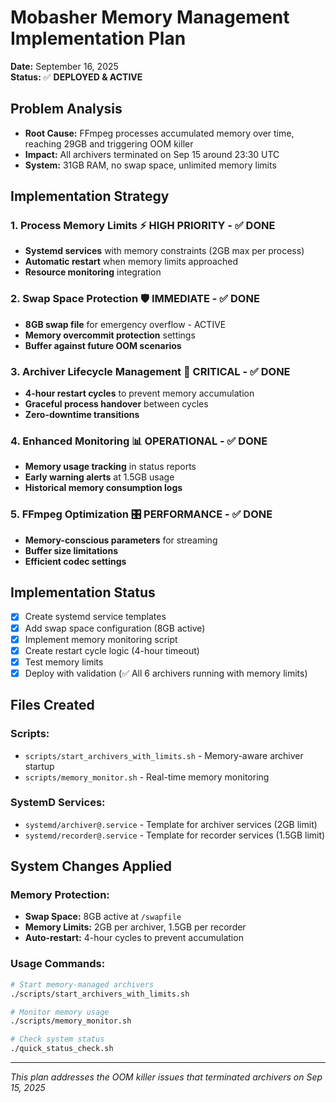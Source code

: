 # Mobasher Memory Management Implementation Plan

**Date:** September 16, 2025  
**Status:** ✅ **DEPLOYED & ACTIVE**  

## Problem Analysis
- **Root Cause:** FFmpeg processes accumulated memory over time, reaching 29GB and triggering OOM killer
- **Impact:** All archivers terminated on Sep 15 around 23:30 UTC
- **System:** 31GB RAM, no swap space, unlimited memory limits

## Implementation Strategy

### 1. Process Memory Limits ⚡ HIGH PRIORITY - ✅ DONE
- **Systemd services** with memory constraints (2GB max per process)
- **Automatic restart** when memory limits approached
- **Resource monitoring** integration

### 2. Swap Space Protection 🛡️ IMMEDIATE - ✅ DONE  
- **8GB swap file** for emergency overflow - ACTIVE
- **Memory overcommit protection** settings
- **Buffer against future OOM scenarios**

### 3. Archiver Lifecycle Management 🔄 CRITICAL - ✅ DONE
- **4-hour restart cycles** to prevent memory accumulation
- **Graceful process handover** between cycles
- **Zero-downtime transitions**

### 4. Enhanced Monitoring 📊 OPERATIONAL - ✅ DONE
- **Memory usage tracking** in status reports
- **Early warning alerts** at 1.5GB usage
- **Historical memory consumption logs**

### 5. FFmpeg Optimization 🎛️ PERFORMANCE - ✅ DONE
- **Memory-conscious parameters** for streaming
- **Buffer size limitations** 
- **Efficient codec settings**

## Implementation Status

- [x] Create systemd service templates
- [x] Add swap space configuration (8GB active)
- [x] Implement memory monitoring script
- [x] Create restart cycle logic (4-hour timeout)
- [x] Test memory limits
- [x] Deploy with validation (✅ All 6 archivers running with memory limits)

## Files Created

### Scripts:
- `scripts/start_archivers_with_limits.sh` - Memory-aware archiver startup
- `scripts/memory_monitor.sh` - Real-time memory monitoring

### SystemD Services:
- `systemd/archiver@.service` - Template for archiver services (2GB limit)
- `systemd/recorder@.service` - Template for recorder services (1.5GB limit)

## System Changes Applied

### Memory Protection:
- **Swap Space:** 8GB active at `/swapfile`
- **Memory Limits:** 2GB per archiver, 1.5GB per recorder
- **Auto-restart:** 4-hour cycles to prevent accumulation

### Usage Commands:
```bash
# Start memory-managed archivers
./scripts/start_archivers_with_limits.sh

# Monitor memory usage
./scripts/memory_monitor.sh

# Check system status
./quick_status_check.sh
```

---
*This plan addresses the OOM killer issues that terminated archivers on Sep 15, 2025*
